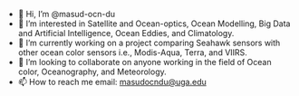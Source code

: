 - 👋 Hi, I’m @masud-ocn-du
- 👀 I’m interested in Satellite and Ocean-optics, Ocean Modelling, Big Data and Artificial Intelligence, Ocean Eddies, and Climatology. 
- 🌱 I’m currently working on a project comparing Seahawk sensors with other ocean color sensors i.e., Modis-Aqua, Terra, and VIIRS. 
- 💞️ I’m looking to collaborate on anyone working in the field of Ocean color, Oceanography, and Meteorology.
- 📫 How to reach me email: masudocndu@uga.edu

<!---
masud-ocn-du/masud-ocn-du is a ✨ special ✨ repository because its `README.md` (this file) appears on your GitHub profile.
You can click the Preview link to take a look at your changes.
--->

